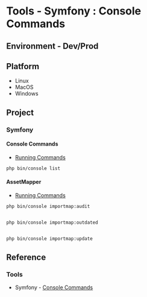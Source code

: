 # Tools - Symfony : Console Commands

## Environment - Dev/Prod

## Platform

* Linux
* MacOS
* Windows

## Project

### Symfony

#### Console Commands

* [Running Commands](https://symfony.com/doc/current/console.html)

```bash
php bin/console list
```

#### AssetMapper

* [Running Commands](https://symfony.com/doc/current/frontend/asset_mapper.html)

```bash
php bin/console importmap:audit


php bin/console importmap:outdated


php bin/console importmap:update
```

## Reference

### Tools

* Symfony             - [Console Commands](https://symfony.com/doc/current/console.html)
